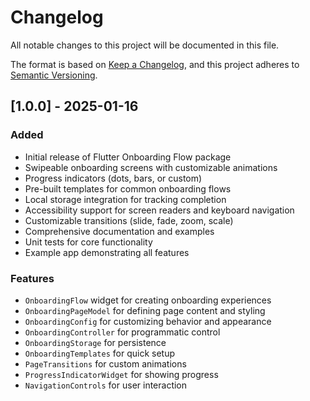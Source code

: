 # Changelog

All notable changes to this project will be documented in this file.

The format is based on [Keep a Changelog](https://keepachangelog.com/en/1.0.0/),
and this project adheres to [Semantic Versioning](https://semver.org/spec/v2.0.0.html).

## [1.0.0] - 2025-01-16

### Added

- Initial release of Flutter Onboarding Flow package
- Swipeable onboarding screens with customizable animations
- Progress indicators (dots, bars, or custom)
- Pre-built templates for common onboarding flows
- Local storage integration for tracking completion
- Accessibility support for screen readers and keyboard navigation
- Customizable transitions (slide, fade, zoom, scale)
- Comprehensive documentation and examples
- Unit tests for core functionality
- Example app demonstrating all features

### Features

- `OnboardingFlow` widget for creating onboarding experiences
- `OnboardingPageModel` for defining page content and styling
- `OnboardingConfig` for customizing behavior and appearance
- `OnboardingController` for programmatic control
- `OnboardingStorage` for persistence
- `OnboardingTemplates` for quick setup
- `PageTransitions` for custom animations
- `ProgressIndicatorWidget` for showing progress
- `NavigationControls` for user interaction
